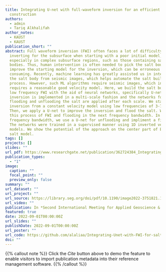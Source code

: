```yaml
---
title: Integrating U-net with full-waveform inversion for an efficient salt body
  construction
authors:
  - admin
  - Tariq Alkhalifah
author_notes:
  - KAUST
  - KAUST
publication_short: ""
abstract: Full waveform inversion (FWI) often faces a lot of difficulty
  inverting for the subsurface when starting with a poor initial model,
  especially in complex subsurface regions, such as those containing salt
  bodies. Thus, human intervention is often needed to pick the salt boundary and
  improve the starting model for the inversion, which can be erroneous and time
  consuming. Recently, machine learning has greatly assisted us in interpreting
  the salt body from seismic images, which helps automate the salt building
  process. However, such ML algorithms require seismic images, which in turn
  requires a reasonable good velocity model. Here, we build the salt body using
  low frequency FWI with the aid of neural networks, specifically U-net. The
  inversion is implemented in a multi-scale fashion and the networks for
  flooding and unflooding the salt are applied after each scale. We start the
  inversion from a constant velocity model using low frequencies of 3-7 Hz.
  Then, we apply a U-net to improve the inversion and flood the salt. We repeat
  this process of FWI and flooding in the next frequency bandwidth. In the last
  frequency bandwidth, we use a U-net for unflooding and impliment a final FWI.
  The networks were trained in a supervised manner using 1D inverted velocity
  models. We show the potential of the approach on the center part of BP 2004
  salt model.
tags: []
projects: []
slides: ""
url_pdf: https://www.researchgate.net/publication/362724384_Integrating_U-net_with_full-waveform_inversion_for_an_efficient_salt_body_construction/citation/download
publication_types:
  - "1"
image:
  caption: ""
  focal_point: ""
  preview_only: false
summary: ""
url_dataset: ""
url_project: ""
url_source: https://library.seg.org/doi/pdf/10.1190/image2022-3751821.1
url_video: ""
publication: In *Second International Meeting for Applied Geoscience & Energy*
featured: true
date: 2022-09-01T00:00:00Z
url_slides: ""
publishDate: 2022-09-01T00:00:00Z
url_poster: ""
url_code: https://github.com/alaliaa/Integrating-Unet-with-FWI-for-salt
doi: ""
---
```


{{% callout note %}}
Click the _Cite_ button above to demo the feature to enable visitors to import publication metadata into their reference management software.
{{% /callout %}}

<!-- {{% callout note %}}
Create your slides in Markdown - click the _Slides_ button to check out the example.
{{% /callout %}} -->


